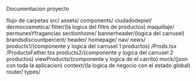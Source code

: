 
Documentacion proyecto

flujo de carpetas
src/
    assets/
    components/
               ciudadodepiel/
               dermocosmetica/
               filter/(la logica del filtro de productos)
               maquillaje/
               permunesYfragancias
               sectionhome/
                          bannerheader/(logica del carrusel)
                          brandsdiscountpercent/
                          header/
                          homepage/
                          nav/
                          news/
                          products1/(componente y logica del carrusel 1 productos)
                                  /Prods.tsx
                                  /ProductsFather.tsx
                          products2/(componente y logica del carrusel 2 productos)
                          viewProducts/(componente y logica de el carrito)
    mock/(json con toda la aplicacion)
    context/(la logica de negocio con el estado global)
    router/
    types/


